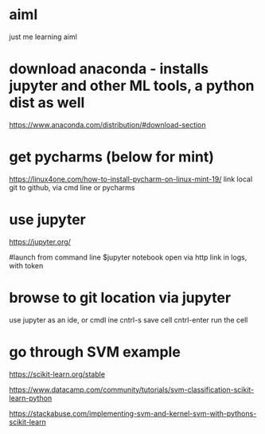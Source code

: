 # aiml
just me learning aiml

# download anaconda - installs jupyter and other ML tools, a python dist as well
https://www.anaconda.com/distribution/#download-section

# get pycharms (below for mint)
https://linux4one.com/how-to-install-pycharm-on-linux-mint-19/
link local git to github, via cmd line or pycharms

# use jupyter
https://jupyter.org/

#launch from command line
$jupyter notebook
open via http link in logs, with token

# browse to git location via jupyter
use jupyter as an ide, or cmdl ine
cntrl-s save cell
cntrl-enter run the cell

# go through SVM example
https://scikit-learn.org/stable

https://www.datacamp.com/community/tutorials/svm-classification-scikit-learn-python

https://stackabuse.com/implementing-svm-and-kernel-svm-with-pythons-scikit-learn
